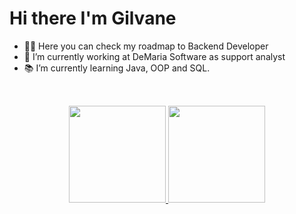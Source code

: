 # Hi there I'm Gilvane

- 👨‍💻 Here you can check my roadmap to Backend Developer
- 🔭 I’m currently working at DeMaria Software as support analyst
- 📚 I’m currently learning Java, OOP and SQL.

##
<br>
<div align="center">
  <a href="https://github.com/gilvaneamaro">
  <img height="155em" src="https://github-readme-stats.vercel.app/api?username=gilvaneamaro&show_icons=true&theme=dark"/> 

  <img height="155em" src="https://github-readme-stats.vercel.app/api/top-langs/?username=gilvaneamaro&layout=compact&theme=dark&include_all_commits=true&count_private=true"/>
</div>
